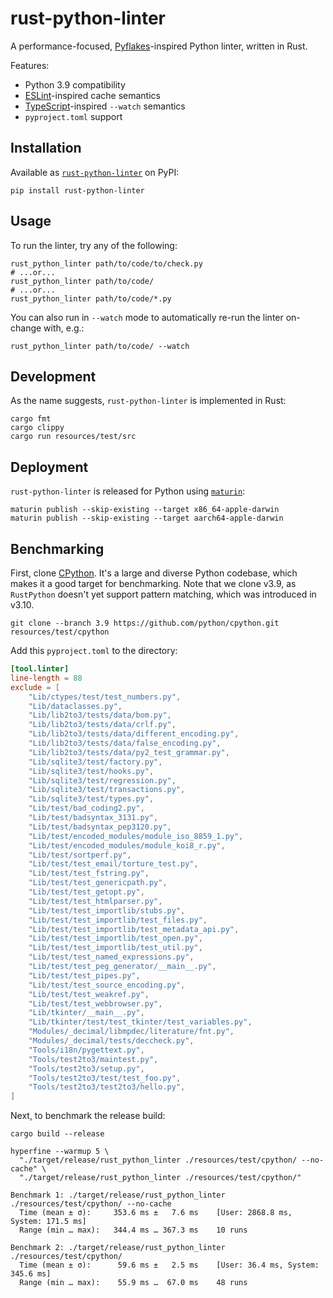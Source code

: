 # rust-python-linter

A performance-focused, [Pyflakes](https://github.com/PyCQA/pyflakes)-inspired Python linter, written
in Rust.

Features:

- Python 3.9 compatibility
- [ESLint](https://eslint.org/docs/latest/user-guide/command-line-interface#caching)-inspired cache semantics
- [TypeScript](https://www.typescriptlang.org/docs/handbook/configuring-watch.html)-inspired `--watch` semantics
- `pyproject.toml` support

## Installation

Available as [`rust-python-linter`](https://pypi.org/project/rust-python-linter/) on PyPI:

```shell
pip install rust-python-linter
```

## Usage

To run the linter, try any of the following:

```shell
rust_python_linter path/to/code/to/check.py
# ...or...
rust_python_linter path/to/code/
# ...or...
rust_python_linter path/to/code/*.py
```

You can also run in `--watch` mode to automatically re-run the linter on-change with, e.g.:

```shell
rust_python_linter path/to/code/ --watch
```

## Development

As the name suggests, `rust-python-linter` is implemented in Rust:

```shell
cargo fmt
cargo clippy
cargo run resources/test/src
```

## Deployment

`rust-python-linter` is released for Python using [`maturin`](https://github.com/PyO3/maturin):

```shell
maturin publish --skip-existing --target x86_64-apple-darwin
maturin publish --skip-existing --target aarch64-apple-darwin
```

## Benchmarking

First, clone [CPython](https://github.com/python/cpython). It's a large and diverse Python codebase,
which makes it a good target for benchmarking. Note that we clone v3.9, as `RustPython` doesn't yet
support pattern matching, which was introduced in v3.10.

```shell
git clone --branch 3.9 https://github.com/python/cpython.git resources/test/cpython
```

Add this `pyproject.toml` to the directory:

```toml
[tool.linter]
line-length = 88
exclude = [
    "Lib/ctypes/test/test_numbers.py",
    "Lib/dataclasses.py",
    "Lib/lib2to3/tests/data/bom.py",
    "Lib/lib2to3/tests/data/crlf.py",
    "Lib/lib2to3/tests/data/different_encoding.py",
    "Lib/lib2to3/tests/data/false_encoding.py",
    "Lib/lib2to3/tests/data/py2_test_grammar.py",
    "Lib/sqlite3/test/factory.py",
    "Lib/sqlite3/test/hooks.py",
    "Lib/sqlite3/test/regression.py",
    "Lib/sqlite3/test/transactions.py",
    "Lib/sqlite3/test/types.py",
    "Lib/test/bad_coding2.py",
    "Lib/test/badsyntax_3131.py",
    "Lib/test/badsyntax_pep3120.py",
    "Lib/test/encoded_modules/module_iso_8859_1.py",
    "Lib/test/encoded_modules/module_koi8_r.py",
    "Lib/test/sortperf.py",
    "Lib/test/test_email/torture_test.py",
    "Lib/test/test_fstring.py",
    "Lib/test/test_genericpath.py",
    "Lib/test/test_getopt.py",
    "Lib/test/test_htmlparser.py",
    "Lib/test/test_importlib/stubs.py",
    "Lib/test/test_importlib/test_files.py",
    "Lib/test/test_importlib/test_metadata_api.py",
    "Lib/test/test_importlib/test_open.py",
    "Lib/test/test_importlib/test_util.py",
    "Lib/test/test_named_expressions.py",
    "Lib/test/test_peg_generator/__main__.py",
    "Lib/test/test_pipes.py",
    "Lib/test/test_source_encoding.py",
    "Lib/test/test_weakref.py",
    "Lib/test/test_webbrowser.py",
    "Lib/tkinter/__main__.py",
    "Lib/tkinter/test/test_tkinter/test_variables.py",
    "Modules/_decimal/libmpdec/literature/fnt.py",
    "Modules/_decimal/tests/deccheck.py",
    "Tools/i18n/pygettext.py",
    "Tools/test2to3/maintest.py",
    "Tools/test2to3/setup.py",
    "Tools/test2to3/test/test_foo.py",
    "Tools/test2to3/test2to3/hello.py",
]
```

Next, to benchmark the release build:

```shell
cargo build --release

hyperfine --warmup 5 \
  "./target/release/rust_python_linter ./resources/test/cpython/ --no-cache" \
  "./target/release/rust_python_linter ./resources/test/cpython/"

Benchmark 1: ./target/release/rust_python_linter ./resources/test/cpython/ --no-cache
  Time (mean ± σ):     353.6 ms ±   7.6 ms    [User: 2868.8 ms, System: 171.5 ms]
  Range (min … max):   344.4 ms … 367.3 ms    10 runs

Benchmark 2: ./target/release/rust_python_linter ./resources/test/cpython/
  Time (mean ± σ):      59.6 ms ±   2.5 ms    [User: 36.4 ms, System: 345.6 ms]
  Range (min … max):    55.9 ms …  67.0 ms    48 runs
```

